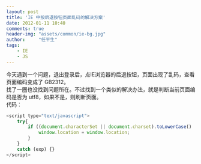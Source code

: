 ```yaml
---
layout: post
title: 'IE 中按后退按钮页面乱码的解决方案'
date: 2012-01-11 10:40
comments: true
header-img: "assets/common/ie-bg.jpg"
author:     "任平生"
tags:
    - IE
    - JS
---
```



今天遇到一个问题，退出登录后，点IE浏览器的后退按钮，页面出现了乱码，查看页面编码变成了 GB2312。  
找了一圈也没找到问题所在。不过找到一个类似的解决办法，就是判断当前页面编码是否为 utf8，如果不是，则刷新页面。  
代码：  
  

```javascript
<script type="text/javascript">  
	try{  
		if ((document.characterSet || document.charset).toLowerCase() != 'utf-8' && navigator.userAgent.indexOf("MSIE")>0){  
			window.location = window.location;  
		}  
	}  
	catch (exp) {}
</script>
```

